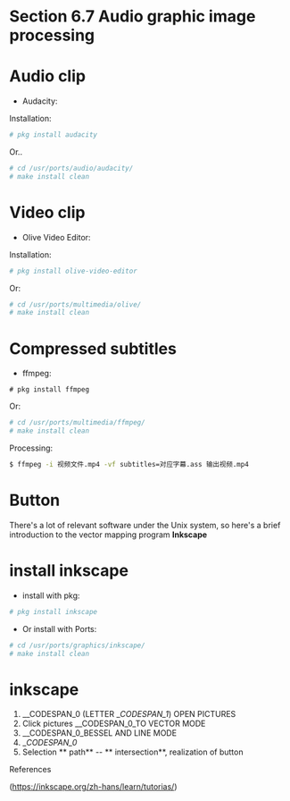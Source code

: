 # Section 6.7 Audio graphic image processing

# Audio clip

- Audacity:

Installation:

```sh
# pkg install audacity
```

Or..

```sh
# cd /usr/ports/audio/audacity/ 
# make install clean
```


# Video clip

- Olive Video Editor:

Installation:

```sh
# pkg install olive-video-editor
```

Or:

```sh
# cd /usr/ports/multimedia/olive/ 
# make install clean
```


# Compressed subtitles

- ffmpeg:

```
# pkg install ffmpeg
```

Or:

```sh
# cd /usr/ports/multimedia/ffmpeg/ 
# make install clean
```

Processing:

```sh
$ ffmpeg -i 视频文件.mp4 -vf subtitles=对应字幕.ass 输出视频.mp4
```

# Button #

There's a lot of relevant software under the Unix system, so here's a brief introduction to the vector mapping program **Inkscape**

# install inkscape #

- install with pkg:

```sh
# pkg install inkscape
```

- Or install with Ports:

```sh
# cd /usr/ports/graphics/inkscape/ 
# make install clean
```

# inkscape

1. __CODESPAN_0 (LETTER __CODESPAN_1_) OPEN PICTURES
2. Click pictures
__CODESPAN_0_TO VECTOR MODE
4. __CODESPAN_0_BESSEL AND LINE MODE
5. __CODESPAN_0_
6. Selection ** path** -- ** intersection**, realization of button

References

(https://inkscape.org/zh-hans/learn/tutorias/)


